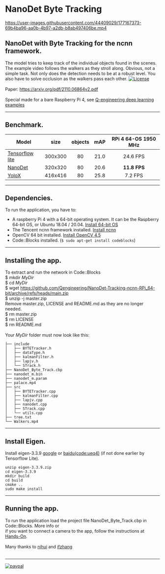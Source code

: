 # NanoDet Byte Tracking

https://user-images.githubusercontent.com/44409029/177167373-69b4ba96-aa0b-4b97-a2db-b8ab497406be.mp4

## NanoDet with Byte Tracking for the ncnn framework. <br/>
The model tries to keep track of the individual objects found in the scenes. The example video follows the walkers as they stroll along. Obvious, not a simple task. Not only does the detection needs to be at a robust level. You also have to solve occlusion as the walkers pass each other.
[![License](https://img.shields.io/badge/License-BSD%203--Clause-blue.svg)](https://opensource.org/licenses/BSD-3-Clause)<br/><br/>
Paper: https://arxiv.org/pdf/2110.06864v2.pdf<br/><br/>
Special made for a bare Raspberry Pi 4, see [Q-engineering deep learning examples](https://qengineering.eu/deep-learning-examples-on-raspberry-32-64-os.html)

------------

## Benchmark.
| Model  | size | objects | mAP | RPi 4 64-OS 1950 MHz |
| ------------- | :-----:  | :-----:  | :-----:  | :-------------: |
| [Tensorflow lite](https://github.com/Qengineering/NanoDet-ncnn-Raspberry-Pi-4) | 300x300 | 80 | 21.0  |  24.6 FPS |
| [NanoDet](https://github.com/Qengineering/NanoDet-Tracking-ncnn-RPi_64-bit) | 320x320 | 80 | 20.6  | **11.8 FPS** |
| [YoloX](https://github.com/Qengineering/YoloX-Tracking-ncnn-RPi_64-bit) | 416x416 | 80 | 25.8 | 7.2 FPS |

------------

## Dependencies.
To run the application, you have to:
- A raspberry Pi 4 with a 64-bit operating system. It can be the Raspberry 64-bit OS, or Ubuntu 18.04 / 20.04. [Install 64-bit OS](https://qengineering.eu/install-raspberry-64-os.html) <br/>
- The Tencent ncnn framework installed. [Install ncnn](https://qengineering.eu/install-ncnn-on-raspberry-pi-4.html) <br/>
- OpenCV 64 bit installed. [Install OpenCV 4.5](https://qengineering.eu/install-opencv-4.5-on-raspberry-64-os.html) <br/>
- Code::Blocks installed. (```$ sudo apt-get install codeblocks```)

------------

## Installing the app.
To extract and run the network in Code::Blocks <br/>
$ mkdir *MyDir* <br/>
$ cd *MyDir* <br/>
$ wget https://github.com/Qengineering/NanoDet-Tracking-ncnn-RPi_64-bit/archive/refs/heads/main.zip <br/>
$ unzip -j master.zip <br/>
Remove master.zip, LICENSE and README.md as they are no longer needed. <br/> 
$ rm master.zip <br/>
$ rm LICENSE <br/>
$ rm README.md <br/> <br/>
Your *MyDir* folder must now look like this: <br/> 
```
├── include
│   ├── BYTETracker.h
│   ├── dataType.h
│   ├── kalmanFilter.h
│   ├── lapjv.h
│   └── STrack.h
├── NanoDet_Byte_Track.cbp
├── nanodet_m.bin
├── nanodet_m.param
├── palace.mp4
├── src
│   ├── BYTETracker.cpp
│   ├── kalmanFilter.cpp
│   ├── lapjv.cpp
│   ├── nanodet.cpp
│   ├── STrack.cpp
│   └── utils.cpp
├── tree.txt
└── Walkers.mp4
```

------------

## Install Eigen.

Install eigen-3.3.9 [google](https://drive.google.com/file/d/1rqO74CYCNrmRAg8Rra0JP3yZtJ-rfket/view?usp=sharing) or [baidu(code:ueq4)](https://pan.baidu.com/s/15kEfCxpy-T7tz60msxxExg) (if not done earlier by Tensorflow Lite).

```
unzip eigen-3.3.9.zip
cd eigen-3.3.9
mkdir build
cd build
cmake ..
sudo make install
```

------------

## Running the app.
To run the application load the project file NanoDet_Byte_Track.cbp in Code::Blocks. More info or<br/> 
if you want to connect a camera to the app, follow the instructions at [Hands-On](https://qengineering.eu/deep-learning-examples-on-raspberry-32-64-os.html#HandsOn).<br/><br/>
Many thanks to [nihui](https://github.com/nihui/) and [ifzhang](https://github.com/ifzhang) <br/><br/>

------------

[![paypal](https://qengineering.eu/images/TipJarSmall4.png)](https://www.paypal.com/cgi-bin/webscr?cmd=_s-xclick&hosted_button_id=CPZTM5BB3FCYL) 

